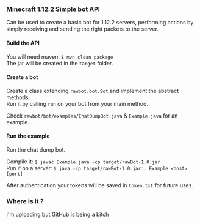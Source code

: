 ### Minecraft 1.12.2 Simple bot API
Can be used to create a basic bot for 1.12.2 servers, performing actions by simply receiving and sending the right packets to the server.

#### Build the API
You will need maven: ```$ mvn clean package```  
The jar will be created in the ```target``` folder.

#### Create a bot
Create a class extending ```rawbot.bot.Bot``` and implement the abstract methods.  
Run it by calling ```run``` on your bot from your main method.  

Check ```rawbot/bot/examples/ChatDumpBot.java``` & ```Example.java``` for an example.

#### Run the example
Run the chat dump bot.  

Compile it: ```$ javac Example.java -cp target/rawBot-1.0.jar```  
Run it on a server: ```$ java -cp target/rawBot-1.0.jar:. Example <host> [port]```  

After authentication your tokens will be saved in ```token.txt``` for future uses.

### Where is it ?
I'm uploading but GitHub is being a bitch
